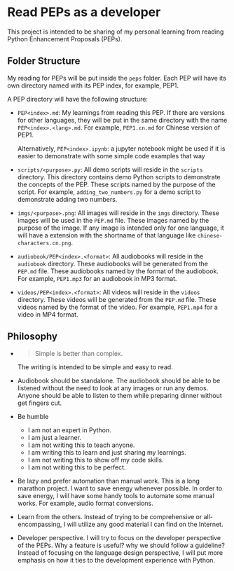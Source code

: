 # Read PEPs as a developer

This project is intended to be sharing of my personal learning from reading Python
Enhancement Proposals (PEPs).

## Folder Structure

My reading for PEPs will be put inside the `peps` folder.
Each PEP will have its own directory named with its PEP index, for example, PEP1.

A PEP directory will have the following structure:

- `PEP<index>.md`: My learnings from reading this PEP. If there are versions for other
  languages, they will be put in the same directory with the name
  `PEP<index>.<lang>.md`.
  For example, `PEP1.cn.md` for Chinese version of PEP1.

  Alternatively, `PEP<index>.ipynb`: a jupyter notebook might be used
  if it is easier to demonstrate with some simple code examples
  that way
- `scripts/<purpose>.py`: All demo scripts will reside in the `scripts` directory.
  This directory contains demo Python scripts to demonstrate the concepts of the PEP.
  These scripts named by the purpose of the script. For example,
  `adding_two_numbers.py` for a demo script to demonstrate adding two numbers.
- `imgs/<purpose>.png`: All images will reside in the `imgs` directory. These images
  will be used in the `PEP.md` file. These images named by the purpose of the image.
  If any image is intended only for one language, it will have a extension with the
  shortname of that language like `chinese-characters.cn.png`.
- `audiobook/PEP<index>.<format>`: All audiobooks will reside in the `audiobook`
  directory. These audiobooks will be generated from the `PEP.md` file. These
  audiobooks named by the format of the audiobook. For example, `PEP1.mp3` for an
  audiobook in MP3 format.
- `videos/PEP<index>.<format>`: All videos will reside in the `videos` directory.
  These videos will be generated from the `PEP.md` file. These videos named by the
  format of the video. For example, `PEP1.mp4` for a video in MP4 format.

## Philosophy

- > Simple is better than complex.

  The writing is intended to be simple and easy to read.
- Audiobook should be standalone.
  The audiobook should be able to be listened without the need to look at any images or run any demos. Anyone should be able to
  listen to them while preparing dinner without get fingers cut.
- Be humble
  - I am not an expert in Python.
  - I am just a learner.
  - I am not writing this to teach anyone.
  - I am writing this to learn and just sharing my learnings.
  - I am not writing this to show off my code skills.
  - I am not writing this to be perfect.
- Be lazy and prefer automation than manual work.
  This is a long marathon project. I want to save energy whenever
  possible. In order to save energy, I will have some handy tools
  to automate some manual works. For example, audio format
  conversions.
- Learn from the others.
  Instead of trying to be comprehensive or all-encompassing, I will
  utilize any good material I can find on the Internet.
- Developer perspective.
  I will try to focus on the developer perspective of the PEPs.
  Why a feature is useful? why we should follow a guideline?
  Instead of focusing on the language design perspective, I will
  put more emphasis on how it ties to the development
  experience with Python.

